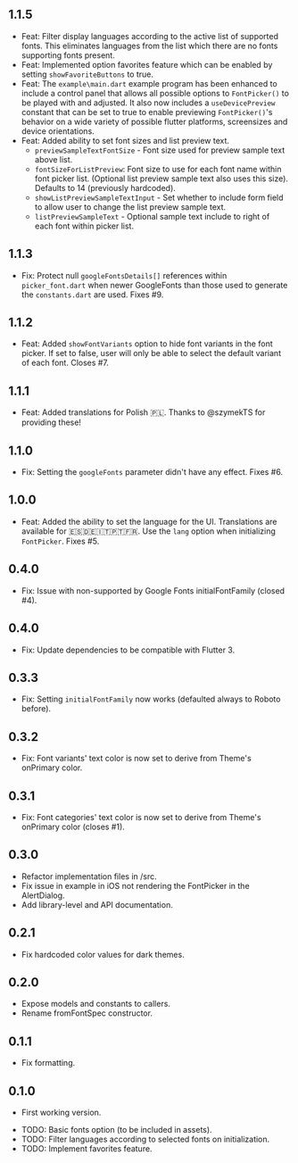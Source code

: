## 1.1.5

* Feat: Filter display languages according to the active list of supported fonts. This eliminates languages from the list which there are no fonts supporting fonts present.
* Feat: Implemented option favorites feature which can be enabled by setting `showFavoriteButtons` to true.
* Feat: The `example\main.dart` example program has been enhanced to include a control panel that allows all possible options to `FontPicker()` to be played with and adjusted.  It also now includes a `useDevicePreview` constant that can be set to true to enable previewing `FontPicker()`'s behavior on a wide variety of possible flutter platforms, screensizes and device orientations.
* Feat:  Added ability to set font sizes and list preview text.
    - `previewSampleTextFontSize` - Font size used for preview sample text above list.
    - `fontSizeForListPreview`: Font size to use for each font name within font picker list.  (Optional list preview sample text also uses this size). Defaults to 14 (previously hardcoded).
    - `showListPreviewSampleTextInput` - Set whether to include form field to allow user to change the list preview sample text.
    - `listPreviewSampleText` - Optional sample text include to right of each font within picker list.

## 1.1.3

* Fix: Protect null `googleFontsDetails[]` references within `picker_font.dart` when newer GoogleFonts than those used to generate the `constants.dart` are used. Fixes #9.

## 1.1.2

* Feat: Added `showFontVariants` option to hide font variants in the font picker. If set to false, user will only be able to select the default variant of each font. Closes #7.

## 1.1.1

* Feat: Added translations for Polish 🇵🇱. Thanks to @szymekTS for providing these!

## 1.1.0

* Fix: Setting the `googleFonts` parameter didn't have any effect. Fixes #6.

## 1.0.0

* Feat: Added the ability to set the language for the UI. Translations are available for 🇪🇸🇩🇪🇮🇹🇵🇹🇫🇷. Use the `lang` option when initializing `FontPicker`. Fixes #5.

## 0.4.0

* Fix: Issue with non-supported by Google Fonts initialFontFamily (closed #4).

## 0.4.0

* Fix: Update dependencies to be compatible with Flutter 3.

## 0.3.3

* Fix: Setting `initialFontFamily` now works (defaulted always to Roboto before).

## 0.3.2

* Fix: Font variants' text color is now set to derive from Theme's onPrimary color.

## 0.3.1

* Fix: Font categories' text color is now set to derive from Theme's onPrimary color (closes #1).

## 0.3.0

* Refactor implementation files in /src.
* Fix issue in example in iOS not rendering the FontPicker in the AlertDialog.
* Add library-level and API documentation. 

## 0.2.1

* Fix hardcoded color values for dark themes.

## 0.2.0

* Expose models and constants to callers.
* Rename fromFontSpec constructor.

## 0.1.1

* Fix formatting.

## 0.1.0

* First working version.

- TODO: Basic fonts option (to be included in assets).
- TODO: Filter languages according to selected fonts on initialization.
- TODO: Implement favorites feature.